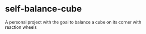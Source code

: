 # self-balance-cube
A personal project with the goal to balance a cube on its corner with reaction wheels
